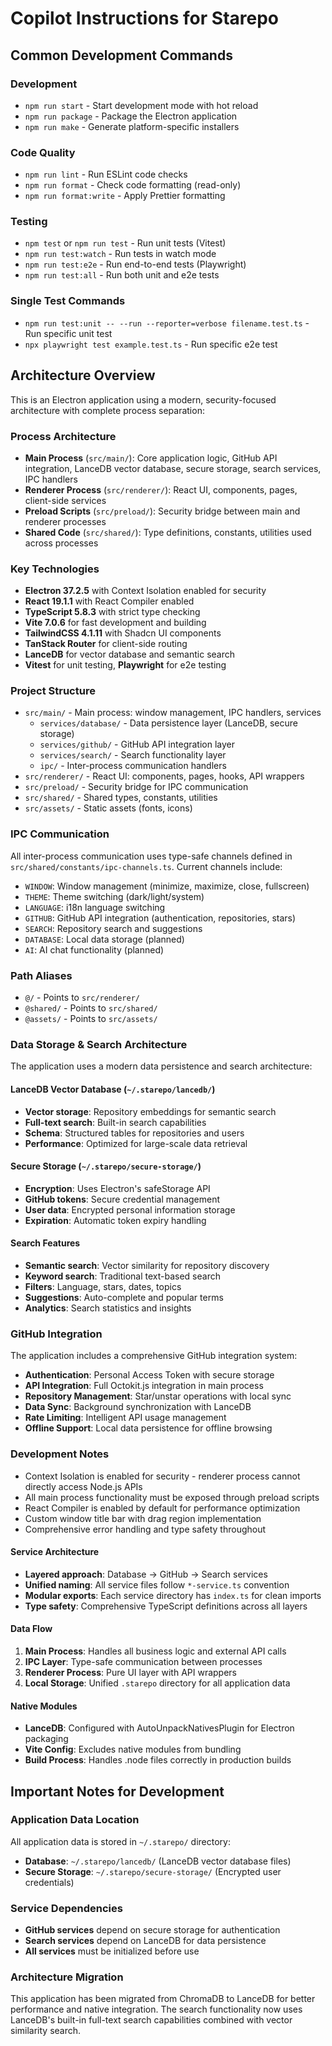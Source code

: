 # Copilot Instructions for Starepo

## Common Development Commands

### Development

- `npm run start` - Start development mode with hot reload
- `npm run package` - Package the Electron application
- `npm run make` - Generate platform-specific installers

### Code Quality

- `npm run lint` - Run ESLint code checks
- `npm run format` - Check code formatting (read-only)
- `npm run format:write` - Apply Prettier formatting

### Testing

- `npm test` or `npm run test` - Run unit tests (Vitest)
- `npm run test:watch` - Run tests in watch mode
- `npm run test:e2e` - Run end-to-end tests (Playwright)
- `npm run test:all` - Run both unit and e2e tests

### Single Test Commands

- `npm run test:unit -- --run --reporter=verbose filename.test.ts` - Run specific unit test
- `npx playwright test example.test.ts` - Run specific e2e test

## Architecture Overview

This is an Electron application using a modern, security-focused architecture with complete process separation:

### Process Architecture

- **Main Process** (`src/main/`): Core application logic, GitHub API integration, LanceDB vector database, secure storage, search services, IPC handlers
- **Renderer Process** (`src/renderer/`): React UI, components, pages, client-side services
- **Preload Scripts** (`src/preload/`): Security bridge between main and renderer processes
- **Shared Code** (`src/shared/`): Type definitions, constants, utilities used across processes

### Key Technologies

- **Electron 37.2.5** with Context Isolation enabled for security
- **React 19.1.1** with React Compiler enabled
- **TypeScript 5.8.3** with strict type checking
- **Vite 7.0.6** for fast development and building
- **TailwindCSS 4.1.11** with Shadcn UI components
- **TanStack Router** for client-side routing
- **LanceDB** for vector database and semantic search
- **Vitest** for unit testing, **Playwright** for e2e testing

### Project Structure

- `src/main/` - Main process: window management, IPC handlers, services
  - `services/database/` - Data persistence layer (LanceDB, secure storage)
  - `services/github/` - GitHub API integration layer
  - `services/search/` - Search functionality layer
  - `ipc/` - Inter-process communication handlers
- `src/renderer/` - React UI: components, pages, hooks, API wrappers
- `src/preload/` - Security bridge for IPC communication
- `src/shared/` - Shared types, constants, utilities
- `src/assets/` - Static assets (fonts, icons)

### IPC Communication

All inter-process communication uses type-safe channels defined in `src/shared/constants/ipc-channels.ts`. Current channels include:

- `WINDOW`: Window management (minimize, maximize, close, fullscreen)
- `THEME`: Theme switching (dark/light/system)
- `LANGUAGE`: i18n language switching
- `GITHUB`: GitHub API integration (authentication, repositories, stars)
- `SEARCH`: Repository search and suggestions
- `DATABASE`: Local data storage (planned)
- `AI`: AI chat functionality (planned)

### Path Aliases

- `@/` - Points to `src/renderer/`
- `@shared/` - Points to `src/shared/`
- `@assets/` - Points to `src/assets/`

### Data Storage & Search Architecture

The application uses a modern data persistence and search architecture:

#### LanceDB Vector Database (`~/.starepo/lancedb/`)
- **Vector storage**: Repository embeddings for semantic search
- **Full-text search**: Built-in search capabilities
- **Schema**: Structured tables for repositories and users
- **Performance**: Optimized for large-scale data retrieval

#### Secure Storage (`~/.starepo/secure-storage/`)
- **Encryption**: Uses Electron's safeStorage API
- **GitHub tokens**: Secure credential management
- **User data**: Encrypted personal information storage
- **Expiration**: Automatic token expiry handling

#### Search Features
- **Semantic search**: Vector similarity for repository discovery
- **Keyword search**: Traditional text-based search
- **Filters**: Language, stars, dates, topics
- **Suggestions**: Auto-complete and popular terms
- **Analytics**: Search statistics and insights

### GitHub Integration

The application includes a comprehensive GitHub integration system:

- **Authentication**: Personal Access Token with secure storage
- **API Integration**: Full Octokit.js integration in main process
- **Repository Management**: Star/unstar operations with local sync
- **Data Sync**: Background synchronization with LanceDB
- **Rate Limiting**: Intelligent API usage management
- **Offline Support**: Local data persistence for offline browsing

### Development Notes

- Context Isolation is enabled for security - renderer process cannot directly access Node.js APIs
- All main process functionality must be exposed through preload scripts
- React Compiler is enabled by default for performance optimization
- Custom window title bar with drag region implementation
- Comprehensive error handling and type safety throughout

#### Service Architecture
- **Layered approach**: Database → GitHub → Search services
- **Unified naming**: All service files follow `*-service.ts` convention
- **Modular exports**: Each service directory has `index.ts` for clean imports
- **Type safety**: Comprehensive TypeScript definitions across all layers

#### Data Flow
1. **Main Process**: Handles all business logic and external API calls
2. **IPC Layer**: Type-safe communication between processes
3. **Renderer Process**: Pure UI layer with API wrappers
4. **Local Storage**: Unified `.starepo` directory for all application data

#### Native Modules
- **LanceDB**: Configured with AutoUnpackNativesPlugin for Electron packaging
- **Vite Config**: Excludes native modules from bundling
- **Build Process**: Handles .node files correctly in production builds

## Important Notes for Development

### Application Data Location
All application data is stored in `~/.starepo/` directory:
- **Database**: `~/.starepo/lancedb/` (LanceDB vector database files)
- **Secure Storage**: `~/.starepo/secure-storage/` (Encrypted user credentials)

### Service Dependencies
- **GitHub services** depend on secure storage for authentication
- **Search services** depend on LanceDB for data persistence
- **All services** must be initialized before use

### Architecture Migration
This application has been migrated from ChromaDB to LanceDB for better performance and native integration. The search functionality now uses LanceDB's built-in full-text search capabilities combined with vector similarity search.